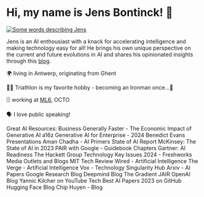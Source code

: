 <h1>Hi, my name is Jens Bontinck! 👋</h1>

<a href="https://git.io/typing-svg">
  <img src="https://readme-typing-svg.demolab.com?font=Fira+Code&duration=2500&pause=1000&color=198A1B&width=435&lines=Machine+Learning+and+AI;Public+Speaker;Lecturer+at+business+School;Triathlete;Father;" alt="Some words describing Jens" />
</a>

<p>
  Jens is an AI enthousiast with a knack for accelerating intelligence and making technology easy for all! He brings his own unique perspective on the current and future evolutions in AI and shares his opinionated insights through this <a href="https://medium.com/@jens.bontinck">blog</a>. 

  🌍 living in Antwerp, originating from Ghent
  
  🚴🏻 Triathlon is my favorite hobby - becoming an Ironman once...💭
  
  🗄️ working at <a href="www.ml6.eu">ML6</a>, OCTO

  🗣 I love public speaking!
  

</p>

Great AI Resources:
Business
Generally Faster - The Economic Impact of Generative AI
a16z Generative AI for Enterprise - 2024
Benedict Evans Presentations
Aman Chadha - AI Primers
State of AI Report
McKinsey: The State of AI in 2023
PAIR with Google - Guidebook Chapters
Gartner: AI Readiness
The Hackett Group Technology Key Issues 2024 - Freshworks
Media Outlets and Blogs
MIT Tech Review
Wired - Artificial Intelligence
The Verge - Artificial Intelligence
Vox - Technology
Singularity Hub
Arxiv - AI Papers
Google Research Blog
Deepmind Blog
The Gradient
JAIR
OpenAI Blog
Yannic Kilcher on YouTube
Tech
Best AI Papers 2023 on GitHub
Hugging Face Blog
Chip Huyen - Blog

